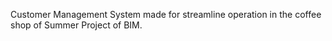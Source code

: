 
Customer Management System made for streamline operation in the coffee shop of Summer Project of BIM.
